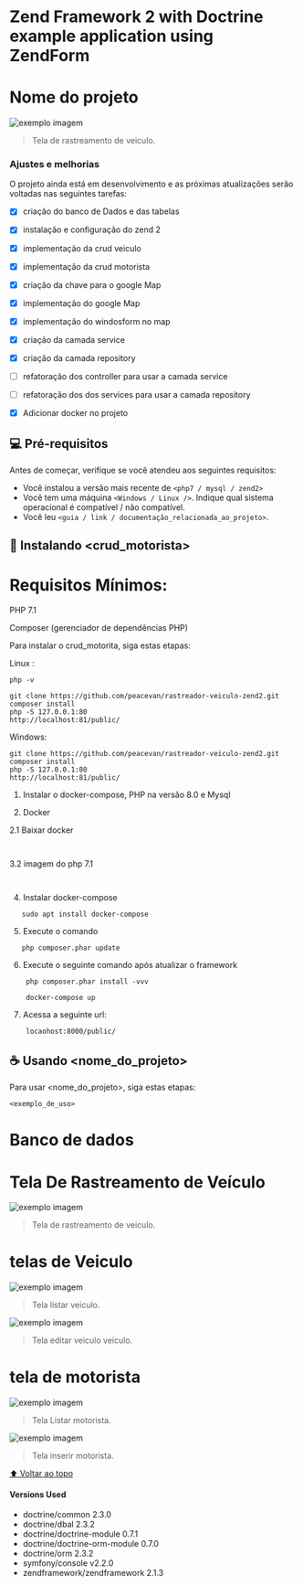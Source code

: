 # Zend Framework 2 with Doctrine example application using ZendForm

# Nome do projeto

<!---Esses são exemplos. Veja https://shields.io para outras pessoas ou para personalizar este conjunto de escudos. Você pode querer incluir dependências, status do projeto e informações de licença aqui--->



<img src="public/images/googlemap.png" alt="exemplo imagem">

>Tela de rastreamento de veiculo.

### Ajustes e melhorias

O projeto ainda está em desenvolvimento e as próximas atualizações serão voltadas nas seguintes tarefas:

- [x]  criação do banco de Dados e das tabelas  
- [x]  instalação e configuração do zend 2
- [x]  implementação da crud veiculo
- [x]  implementação da crud motorista
- [x]  criação da chave para o google Map
- [x]  implementação do google Map 
- [x]  implementação do windosform no map
- [x]  criação da camada service
- [x]  criação da camada repository
- [ ]  refatoração dos controller para  usar a  camada service
- [ ]  refatoração dos dos services para  usar a  camada repository
- [x]  Adicionar docker no projeto



## 💻 Pré-requisitos

Antes de começar, verifique se você atendeu aos seguintes requisitos:
<!---Estes são apenas requisitos de exemplo. Adicionar, duplicar ou remover conforme necessário--->
* Você instalou a versão mais recente de `<php7 / mysql / zend2>`
* Você tem uma máquina `<Windows / Linux />`. Indique qual sistema operacional é compatível / não compatível.
* Você leu `<guia / link / documentação_relacionada_ao_projeto>`.

## 🚀 Instalando <crud_motorista>

# Requisitos Mínimos:

 PHP 7.1 

Composer (gerenciador de dependências PHP)

Para instalar o crud_motorita, siga estas etapas:

Linux :
```
php -v

git clone https://github.com/peacevan/rastreador-veiculo-zend2.git
composer install
php -S 127.0.0.1:80
http://localhost:81/public/
```

Windows:
```
git clone https://github.com/peacevan/rastreador-veiculo-zend2.git
composer install
php -S 127.0.0.1:80 
http://localhost:81/public/
```

1. Instalar o docker-compose, PHP na versão 8.0 e Mysql

2. Docker

2.1 Baixar docker
``` 
  
```
3.2 imagem do php 7.1
``` 
   
```

4. Instalar docker-compose
``` 
   sudo apt install docker-compose
```

5. Execute o comando
``` 
   php composer.phar update
``` 
6. Execute o seguinte comando após atualizar o framework
``` 
    php composer.phar install -vvv
``` 
``` 
    docker-compose up
``` 
7. Acessa a seguinte url:
``` 
    locaohost:8000/public/
``` 


## ☕ Usando <nome_do_projeto>

Para usar <nome_do_projeto>, siga estas etapas:

```
<exemplo_de_uso>
```
# Banco de dados


# Tela  De Rastreamento de Veículo

<img src="public/images/googlemap.png" alt="exemplo imagem">

>Tela de rastreamento de veiculo.



# telas de Veiculo


<img src="public/images/listaveiculos.png" alt="exemplo imagem">

>Tela listar veiculo.

<img src="public/images/editarveiculo.png" alt="exemplo imagem">

>Tela editar veiculo veículo.

# tela de motorista 


<img src="public/images/listarmotorista.png" alt="exemplo imagem">

>Tela Listar motorista.

<img src="public/images/cadastrarmotorista.png" alt="exemplo imagem">

>Tela inserir motorista.


[⬆ Voltar ao topo](#crud_motorista)<br>




#### Versions Used

* doctrine/common                  2.3.0
* doctrine/dbal                    2.3.2
* doctrine/doctrine-module         0.7.1
* doctrine/doctrine-orm-module     0.7.0
* doctrine/orm                     2.3.2
* symfony/console                  v2.2.0
* zendframework/zendframework      2.1.3